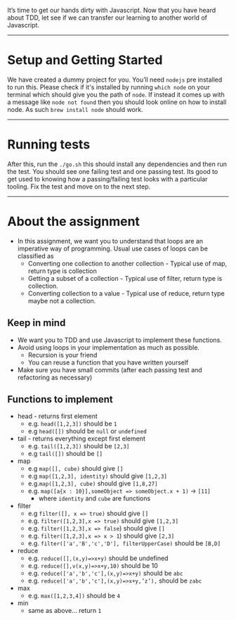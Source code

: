 It’s time to get our hands dirty with Javascript. Now that you have heard about TDD, let see if we can transfer our learning to another world of Javascript. 

________________________________

# Setup and Getting Started

We have created a dummy project for you. You’ll need `nodejs` pre installed to run this. Please check if it's installed by running `which node` on your terminal which should give you the path of `node`. If instead it comes up with a message like `node not found` then you should look online on how to install node. As such `brew install node` should work.

_________________________________

# Running tests

After this, run the `./go.sh` this should install any dependencies and then run the test. You should see one failing test and one passing test. Its good to get used to knowing how a passing/failing test looks with a particular tooling. Fix the test and move on to the next step.

_________________________________

# About the assignment

- In this assignment, we want you to understand that loops are an imperative way of programming. Usual use cases of loops can be classified as
	- Converting one collection to another collection - Typical use of map, return type is collection
	- Getting a subset of a collection - Typical use of filter, return type is collection.
	- Converting collection to a value - Typical use of reduce, return type maybe not a collection. 

## Keep in mind

- We want you to TDD and use Javascript to implement these functions. 
- Avoid using loops in your implementation as much as possible. 
	- Recursion is your friend
	- You can reuse a function that you have written yourself
- Make sure you have small commits (after each passing test and refactoring as necessary)

## Functions to implement

- head - returns first element
    - e.g. `head([1,2,3])` should be `1`
    - e.g `head([])` should be `null` or `undefined`
- tail  - returns everything except first element
    - e.g. `tail([1,2,3])` should be `[2,3]`
    - e.g `tail([])` should be `[]`
- map
    - e.g `map([], cube)` should give `[]`
    - e.g `map([1,2,3], identity)` should give `[1,2,3]`
    - e.g.`map([1,2,3], cube)` should give `[1,8,27]`
    - e.g. `map([a{x : 10}],someObject => someObject.x + 1)`  -> `[11]`
        - where  `identity` and `cube` are functions
- filter
    - e.g `filter([], x => true)` should give `[]`
    - e.g. `filter([1,2,3],x => true)` should give `[1,2,3]`
    - e.g. `filter([1,2,3],x => false`) should give `[]`
    - e.g. `filter([1,2,3],x => x > 1`) should give `[2,3]`
    - e.g. `filter(['a','B','c','D'], filterUpperCase)` should be `[B,D]`
- reduce
    - e.g. `reduce([],(x,y)=>x+y)` should be undefined
    - e.g. `reduce([],v(x,y)=>x+y,10)` should be 10
    - e.g. `reduce(['a','b','c'],(x,y)=>x+y)` should be `abc`
    - e.g. `reduce(['a','b','c'],(x,y)=>x+y,’z’),` should be `zabc`
- max
    - e.g. `max([1,2,3,4])` should be `4`
- min
    - same as above... return `1`
